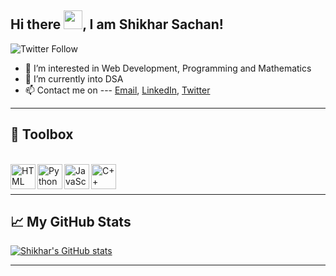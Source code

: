 ## Hi there <img src="https://raw.githubusercontent.com/MartinHeinz/MartinHeinz/master/wave.gif" width="30px">, I am Shikhar Sachan!

![Twitter Follow](https://img.shields.io/twitter/follow/shikhar_1609?style=social)


- 👀 I’m interested in Web Development, Programming and Mathematics
- 🌱 I’m currently into DSA
- 📫 Contact me on --- 
      <a href= "mailto:shikhar.sachan16@gmail.com">Email</a>, 
      <a href ="linkedin.com/in/shikhar-sachan-004978214">LinkedIn</a>,
      <a href= "https://twitter.com/shikhar_1609">Twitter</a> 



--------

## 🧰 Toolbox
<br/>
<div>
      <img src = 'https://user-images.githubusercontent.com/77502834/128146552-fe1e28fb-413e-474a-b53a-b1de47eb8b8f.png' alt = HTML align= left width = 40px>
      <img src = 'https://user-images.githubusercontent.com/77502834/128146703-19f9d686-4697-46a8-a53d-03f8d112fda3.png' alt = Python align = left width = 40px>
      <img src = 'https://user-images.githubusercontent.com/77502834/128148521-bc78e3d1-df18-4bb9-9e4f-b46bcb3ecaae.png' alt = JavaScript align = left width = 40px>
     <img src = 'https://raw.githubusercontent.com/isocpp/logos/master/cpp_logo.png' alt = C++ align = left width = 40px> 

      
      


</div>
<br/> <br/>

--------


## &#x1f4c8; My GitHub Stats


[![Shikhar's GitHub stats](https://github-readme-stats.vercel.app/api?username=shikhar_1609&include_all_commits=true&show_icons=true&theme=gotham)](https://github.com/Shikhar-16/github-readme-stats)

--------




<!---
Shikhar-16/Shikhar-16 is a ✨ special ✨ repository because its `README.md` (this file) appears on your GitHub profile.
You can click the Preview link to take a look at your changes.
--->
